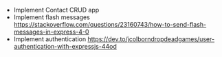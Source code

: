 - Implement Contact CRUD app
- Implement flash messages https://stackoverflow.com/questions/23160743/how-to-send-flash-messages-in-express-4-0
- Implement authentication https://dev.to/jcolborndropdeadgames/user-authentication-with-expressjs-44od
